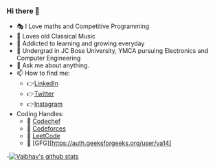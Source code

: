 ### Hi there 👋


- 🎭 I Love maths and Competitive Programming 
- 🎼 Loves old Classical Music  
- 👯 Addicted to learning and growing everyday
- 🤔 Undergrad in JC Bose University, YMCA pursuing Electronics and Computer Engineering 
- 💬 Ask me about anything.
- 📫 How to find me: 
  -  👉[LinkedIn](https://www.linkedin.com/in/va14/)
  -  👉[Twitter](https://twitter.com/va_a14)
  -  👉[Instagram](https://www.instagram.com/va_a14/)
- Coding Handles:
     - 📒 [Codechef](https://www.codechef.com/users/va14)
     - 📘 [Codeforces](https://codeforces.com/profile/va14)
     - 📙 [LeetCode](https://leetcode.com/va14/)
     - 📗 [GFG][https://auth.geeksforgeeks.org/user/va14]

-[![Vaibhav's github stats](https://github-readme-stats.vercel.app/api?username=v-a14&count_private=true&show_icons=true&theme=radical&hide_rank=false)](https://github.com/anuraghazra/github-readme-stats)
